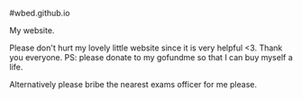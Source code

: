 #wbed.github.io

My website.

Please don't hurt my lovely little website since it is very helpful <3.
Thank you everyone.
PS: please donate to my gofundme so that I can buy myself a life.

Alternatively please bribe the nearest exams officer for me please.